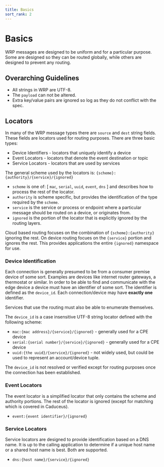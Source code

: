 ```yaml
---
title: Basics
sort_rank: 2
---
```


# Basics

WRP messages are designed to be uniform and for a particular purpose.  Some
are designed so they can be routed globally, while others are designed to
prevent any routing.

## Overarching Guidelines

- All strings in WRP are UTF-8.
- The `payload` can not be altered.
- Extra key/value pairs are ignored so log as they do not conflict with the spec.

## Locators

In many of the WRP message types there are `source` and `dest` string fields.
These fields are locators used for routing purposes.  There are three basic types:
- Device Identifiers - locators that uniquely identify a device
- Event Locators - locators that denote the event destination or topic
- Service Locators - locators that are used by services

The general scheme used by the locators is: `{scheme}:{authority}/{service}/{ignored}`

- `scheme` is one of: [ `mac`, `serial`, `uuid`, `event`, `dns` ] and describes
  how to process the rest of the locator.
- `authority` is scheme specific, but provides the identification of the type
  required by the `scheme`.
- `service` is the service or process or endpoint where a particular message should
  be routed on a device, or originates from.
- `ignored` is the portion of the locator that is explicitly ignored by the
  routing layers.

Cloud based routing focuses on the combination of `{scheme}:{authority}` ignoring
the rest.  On device routing focues on the `{service}` portion and ignores the
rest.  This provides applications the entire `{ignored}` namespace for use.

### Device Identification

Each connection is generally presumed to be from a consumer premise device of
some sort.  Examples are devices like internet router gateways, a thermostat or
similar.  In order to be able to find and communicate with the edge device a
device must have an identifier of some sort.  The identifier is defined as the
`device_id`.  Each connection/device may have **exactly one** identifier.

Services that use the routing must also be able to enumerate themselves.

The `device_id` is a case insensitive UTF-8 string locator defined with the
following scheme:

- `mac:{mac address}/{service}/{ignored}` - generally used for a CPE device
- `serial:{serial number}/{service}/{ignored}` - generally used for a CPE device
- `uuid:{the uuid}/{service}/{ignored}` - not widely used, but could be used to
  represent an account/device tuple.

The `device_id` is not resolved or verified except for routing purposes once the
connection has been established.


### Event Locators

The event locator is a simplified locator that only contains the scheme and
authority portions.  The rest of the locator is ignored (except for matching
which is covered in Caduceus).

- `event:{event identifier}/{ignored}`

### Service Locators

Service locators are designed to provide identification based on a DNS name.
It is up to the calling application to determine if a unique host name or a
shared host name is best.  Both are supported.

- `dns:{host name}/{service}/{ignored}`
